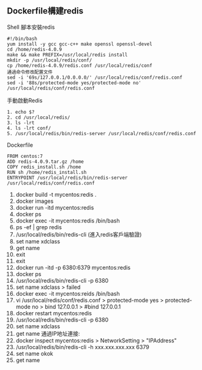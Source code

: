 <h2>Dockerfile構建redis</h2>

Shell 腳本安裝redis

```
#!/bin/bash
yum install -y gcc gcc-c++ make openssl openssl-devel
cd /home/redis-4.0.9
make && make PREFIX=/usr/local/redis install
mkdir -p /usr/local/redis/conf/
cp /home/redis-4.0.9/redis.conf /usr/local/redis/conf
通過命令修改配置文件
sed -i '69s/127.0.0.1/0.0.0.0/' /usr/local/redis/conf/redis.conf
sed -i '88s/protected-mode yes/protected-mode no' /usr/local/redis/conf/redis.conf
```

手動啟動Redis

```
1. echo $?
2. cd /usr/local/redis/
3. ls -lrt
4. ls -lrt conf/
5. /usr/local/redis/bin/redis-server /usr/local/redis/conf/redis.conf
```

Dockerfile

```
FROM centos:7
ADD redis-4.0.9.tar.gz /home
COPY redis_install.sh /home
RUN sh /home/redis_install.sh
ENTRYPOINT /usr/local/redis/bin/redis-server /usr/local/redis/conf/redis.conf
```

1. docker build -t mycentos:redis .
2. docker images
3. docker run -itd mycentos:redis
4. docker ps
5. docker exec -it mycentos:redis /bin/bash
6. ps -ef | grep redis
7. /usr/local/redis/bin/redis-cli (進入redis客戶端驗證)
8. set name xdclass
9. get name
10. exit
11. exit
12. docker run -itd -p 6380:6379 mycentos:redis
13. docker ps
14. /usr/local/redis/bin/redis-cli -p 6380
15. set name xdclass > failed
16. docker exec -it mycentos:reids /bin/bash
17. vi /usr/local/redis/conf/redis.conf  > protected-mode yes > protected-mode no > bind 127.0.0.1 > #bind 127.0.0.1
18. docker restart mycentos:redis
19. /usr/local/redis/bin/redis-cli -p 6380
20. set name xdclass
21. get name
通過IP地址連接:
22. docker inspect mycentos:redis > NetworkSetting > "IPAddress"
23. /usr/local/redis/bin/redis-cli -h xxx.xxx.xxx.xxx 6379
24. set name okok
25. get name 
